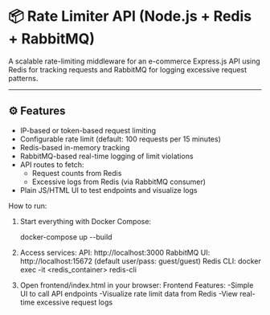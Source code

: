 # 📦 Rate Limiter API (Node.js + Redis + RabbitMQ)

A scalable rate-limiting middleware for an e-commerce Express.js API using Redis for tracking requests and RabbitMQ for logging excessive request patterns.

---

## ⚙️ Features

- IP-based or token-based request limiting
- Configurable rate limit (default: 100 requests per 15 minutes)
- Redis-based in-memory tracking
- RabbitMQ-based real-time logging of limit violations
- API routes to fetch:
  - Request counts from Redis
  - Excessive logs from Redis (via RabbitMQ consumer)
- Plain JS/HTML UI to test endpoints and visualize logs

How to run:
1. Start everything with Docker Compose:
   
    docker-compose up --build
   
3. Access services:
     API: http://localhost:3000
     RabbitMQ UI: http://localhost:15672 (default user/pass: guest/guest)
     Redis CLI: docker exec -it <redis_container> redis-cli

4. Open frontend/index.html in your browser:
   Frontend Features:
    -Simple UI to call API endpoints
    -Visualize rate limit data from Redis
    -View real-time excessive request logs
